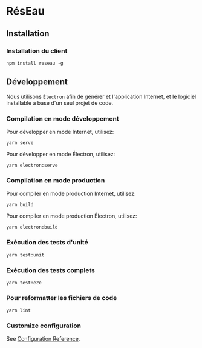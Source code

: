 # RésEau

## Installation

### Installation du client
```
npm install reseau -g
```

## Développement
Nous utilisons `Électron` afin de générer et l'application Internet,
et le logiciel installable à base d'un seul projet de code.

### Compilation en mode développement
Pour développer en mode Internet, utilisez:
```
yarn serve
```

Pour développer en mode Électron, utilisez:
```
yarn electron:serve
```

### Compilation en mode production
Pour compiler en mode production Internet, utilisez:
```
yarn build
```

Pour compiler en mode production Électron, utilisez:
```
yarn electron:build
```

### Exécution des tests d'unité
```
yarn test:unit
```

### Exécution des tests complets
```
yarn test:e2e
```

### Pour reformatter les fichiers de code
```
yarn lint
```

### Customize configuration
See [Configuration Reference](https://cli.vuejs.org/config/).
